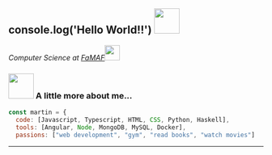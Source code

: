 <h2> console.log('Hello World!!') <img src="https://media.giphy.com/media/mGcNjsfWAjY5AEZNw6/giphy.gif" width="50"></h2>
<p><em>Computer Science at <a href="https://www.famaf.unc.edu.ar/">FaMAF</a><img src="https://media.giphy.com/media/fYSnHlufseco8Fh93Z/giphy.gif" width="30">
</em></p>





### <img src="https://media.giphy.com/media/VgCDAzcKvsR6OM0uWg/giphy.gif" width="50"> A little more about me...  

```javascript
const martin = {
  code: [Javascript, Typescript, HTML, CSS, Python, Haskell],
  tools: [Angular, Node, MongoDB, MySQL, Docker],
  passions: ["web development", "gym", "read books", "watch movies"]
```


---
